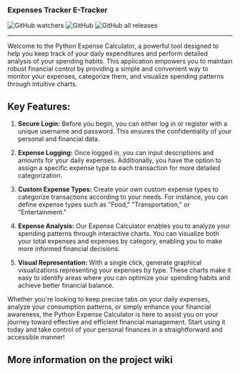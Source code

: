 ### Expenses Tracker E-Tracker
![GitHub watchers](https://img.shields.io/github/watchers/arnautaga/Expenses-Tracker-E-Tracker)
![GitHub](https://img.shields.io/github/license/arnautaga/Expenses-Tracker-E-Tracker)
![GitHub all releases](https://img.shields.io/github/downloads/arnautaga/Expenses-Tracker-E-Tracker/total)


---

Welcome to the Python Expense Calculator, a powerful tool designed to help you keep track of your daily expenditures and perform detailed analysis of your spending habits. This application empowers you to maintain robust financial control by providing a simple and convenient way to monitor your expenses, categorize them, and visualize spending patterns through intuitive charts.

## Key Features:

1. **Secure Login:** Before you begin, you can either log in or register with a unique username and password. This ensures the confidentiality of your personal and financial data.

2. **Expense Logging:** Once logged in, you can input descriptions and amounts for your daily expenses. Additionally, you have the option to assign a specific expense type to each transaction for more detailed categorization.

3. **Custom Expense Types:** Create your own custom expense types to categorize transactions according to your needs. For instance, you can define expense types such as "Food," "Transportation," or "Entertainment."

4. **Expense Analysis:** Our Expense Calculator enables you to analyze your spending patterns through interactive charts. You can visualize both your total expenses and expenses by category, enabling you to make more informed financial decisions.

5. **Visual Representation:** With a single click, generate graphical visualizations representing your expenses by type. These charts make it easy to identify areas where you can optimize your spending habits and achieve better financial balance.

Whether you're looking to keep precise tabs on your daily expenses, analyze your consumption patterns, or simply enhance your financial awareness, the Python Expense Calculator is here to assist you on your journey toward effective and efficient financial management. Start using it today and take control of your personal finances in a straightforward and accessible manner!
## More information on the project wiki
